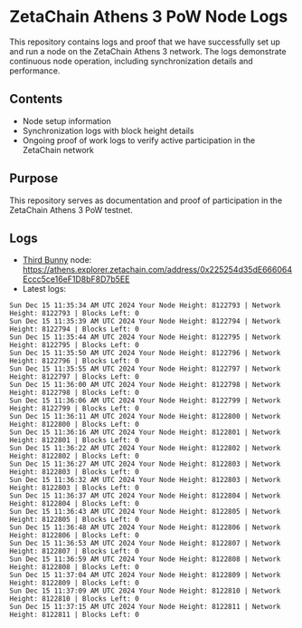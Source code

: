 # ZetaChain Athens 3 PoW Node Logs
This repository contains logs and proof that we have successfully set up and run a node on the ZetaChain Athens 3 network. The logs demonstrate continuous node operation, including synchronization details and performance.

## Contents
- Node setup information
- Synchronization logs with block height details
- Ongoing proof of work logs to verify active participation in the ZetaChain network

## Purpose
This repository serves as documentation and proof of participation in the ZetaChain Athens 3 PoW testnet.

## Logs

- [Third Bunny](https://thirdbunny.xyz/) node: https://athens.explorer.zetachain.com/address/0x225254d35dE666064Eccc5ce16eF1D8bF8D7b5EE
- Latest logs:
```
Sun Dec 15 11:35:34 AM UTC 2024 Your Node Height: 8122793 | Network Height: 8122793 | Blocks Left: 0
Sun Dec 15 11:35:39 AM UTC 2024 Your Node Height: 8122794 | Network Height: 8122794 | Blocks Left: 0
Sun Dec 15 11:35:44 AM UTC 2024 Your Node Height: 8122795 | Network Height: 8122795 | Blocks Left: 0
Sun Dec 15 11:35:50 AM UTC 2024 Your Node Height: 8122796 | Network Height: 8122796 | Blocks Left: 0
Sun Dec 15 11:35:55 AM UTC 2024 Your Node Height: 8122797 | Network Height: 8122797 | Blocks Left: 0
Sun Dec 15 11:36:00 AM UTC 2024 Your Node Height: 8122798 | Network Height: 8122798 | Blocks Left: 0
Sun Dec 15 11:36:06 AM UTC 2024 Your Node Height: 8122799 | Network Height: 8122799 | Blocks Left: 0
Sun Dec 15 11:36:11 AM UTC 2024 Your Node Height: 8122800 | Network Height: 8122800 | Blocks Left: 0
Sun Dec 15 11:36:16 AM UTC 2024 Your Node Height: 8122801 | Network Height: 8122801 | Blocks Left: 0
Sun Dec 15 11:36:22 AM UTC 2024 Your Node Height: 8122802 | Network Height: 8122802 | Blocks Left: 0
Sun Dec 15 11:36:27 AM UTC 2024 Your Node Height: 8122803 | Network Height: 8122803 | Blocks Left: 0
Sun Dec 15 11:36:32 AM UTC 2024 Your Node Height: 8122803 | Network Height: 8122803 | Blocks Left: 0
Sun Dec 15 11:36:37 AM UTC 2024 Your Node Height: 8122804 | Network Height: 8122804 | Blocks Left: 0
Sun Dec 15 11:36:43 AM UTC 2024 Your Node Height: 8122805 | Network Height: 8122805 | Blocks Left: 0
Sun Dec 15 11:36:48 AM UTC 2024 Your Node Height: 8122806 | Network Height: 8122806 | Blocks Left: 0
Sun Dec 15 11:36:53 AM UTC 2024 Your Node Height: 8122807 | Network Height: 8122807 | Blocks Left: 0
Sun Dec 15 11:36:59 AM UTC 2024 Your Node Height: 8122808 | Network Height: 8122808 | Blocks Left: 0
Sun Dec 15 11:37:04 AM UTC 2024 Your Node Height: 8122809 | Network Height: 8122809 | Blocks Left: 0
Sun Dec 15 11:37:09 AM UTC 2024 Your Node Height: 8122810 | Network Height: 8122810 | Blocks Left: 0
Sun Dec 15 11:37:15 AM UTC 2024 Your Node Height: 8122811 | Network Height: 8122811 | Blocks Left: 0
```
